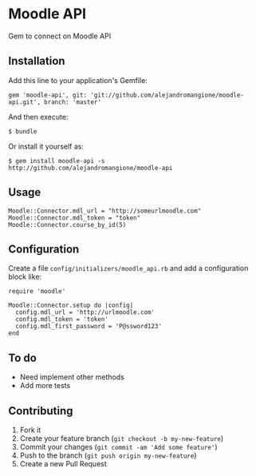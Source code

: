 # Moodle API

Gem to connect on Moodle API

## Installation

Add this line to your application's Gemfile:

```
gem 'moodle-api', git: 'git://github.com/alejandromangione/moodle-api.git', branch: 'master'
```

And then execute:

```
$ bundle
```

Or install it yourself as:

```
$ gem install moodle-api -s http://github.com/alejandromangione/moodle-api
```

## Usage

```
Moodle::Connector.mdl_url = "http://someurlmoodle.com"
Moodle::Connector.mdl_token = "token"
Moodle::Connector.course_by_id(5)
```

## Configuration

Create a file `config/initializers/moodle_api.rb` and add a configuration block like:

```
require 'moodle'

Moodle::Connector.setup do |config|
  config.mdl_url = 'http://urlmoodle.com'
  config.mdl_token = 'token'
  config.mdl_first_password = 'P@ssword123'
end
```


## To do
- Need implement other methods
- Add more tests

## Contributing

1. Fork it
2. Create your feature branch (`git checkout -b my-new-feature`)
3. Commit your changes (`git commit -am 'Add some feature'`)
4. Push to the branch (`git push origin my-new-feature`)
5. Create a new Pull Request
